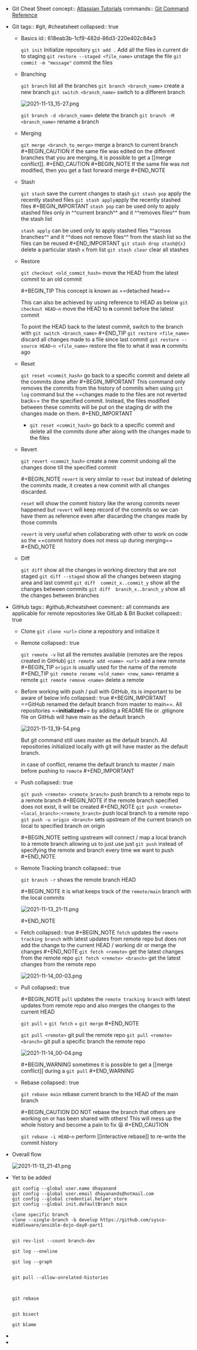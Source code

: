 - Git Cheat Sheet
  concept:: [Atlassian Tutorials](https://www.atlassian.com/git/tutorials)
  commands:: [Git Command Reference](https://git-scm.com/docs)
- Git
  tags:: #git, #cheatsheet
  collapsed:: true
	- Basics
	  id:: 618eab3b-1cf9-482d-86d3-220e402c84e3
	  
	  `git init` Initialize repository
	  `git add .` Add all the files in current dir to staging
	  `git restore --staged <file_name>` unstage the file
	  `git commit -m "message"` commit the files
	- Branching
	  
	  `git branch` list all the branches
	  `git branch <branch_name>` create a new branch
	  `git switch <branch_name>` switch to a different branch
	  
	  ![2021-11-13_15-27.png](../assets/2021-11-13_15-27_1636837698047_0.png) 
	  
	  `git branch -d <branch_name>` delete the branch
	  `git branch -M <branch_name>` rename a branch
	- Merging
	  
	  `git merge <branch_to_merge>` merge a branch to current branch
	  #+BEGIN_CAUTION
	  if the same file was edited on the different branches that you are merging, it is possible to get a [[merge conflict]].
	  #+END_CAUTION
	  #+BEGIN_NOTE
	  If the same file was not modified, then you get a fast forward  merge
	  #+END_NOTE
	- Stash
	  
	  `git stash` save the current changes to stash
	  `git stash pop` apply the recently stashed files
	  `git stash apply`apply the recently stashed files 
	  #+BEGIN_IMPORTANT
	  `stash pop` can be used only to apply stashed files only in ^^current branch^^ and it ^^removes files^^ from the stash list
	  
	  `stash apply` can be used only to apply stashed files ^^across branches^^ and it ^^does not remove files^^ from the stash list so the files can be reused
	  #+END_IMPORTANT
	  `git stash drop stash@{x}` delete a particular stash `x` from list
	  `git stash clear` clear all stashes
	- Restore
	  
	  `git checkout <old_commit_hash>` move the HEAD from the latest commit to an old commit
	  
	  #+BEGIN_TIP
	  This concept is known as ==detached head==
	  
	  This can also be achieved by using reference to HEAD as below
	  `git checkout HEAD~n` move the HEAD to **n** commit before the latest commit
	  
	  To point the HEAD back to the latest commit, switch to the branch with `git switch <branch_name>`
	  #+END_TIP
	  `git restore <file_name>` discard all changes made to a file since last commit
	  `git restore --source HEAD~n <file_name>` restore the file to what it was **n** commits ago
	- Reset
	  
	  `git reset <commit_hash>` go back to a specific commit and delete all the commits done after
	  #+BEGIN_IMPORTANT
	  This command only removes the commits from the history of commits when using `git log` command but the ==changes made to the files are not reverted back== the the specified commit. Instead, the files modified between these commits will be put on the staging dir with the changes made on them.
	  #+END_IMPORTANT
		- `git reset <commit_hash>` go back to a specific commit and delete all the commits done after along with the changes made to the files
	- Revert
	  
	  `git revert <commit_hash>` create a new commit undoing all the changes done till the specified commit
	  
	  #+BEGIN_NOTE
	  `revert` is very similar to `reset` but instead of deleting the commits made, it creates a new commit with all changes discarded. 
	  
	  `reset` will show the commit history like the wrong commits never happened but `revert` will keep record of the commits so we can have them as reference even after discarding the changes made by those commits
	  
	  `revert` is very useful when collaborating with other to work on code so the ==commit history does not mess up during merging==
	  #+END_NOTE
	- Diff
	  
	  `git diff` show all the changes in working directory that are not staged
	  `git diff --staged` show all the changes between staging area and last commit
	  `git diff  commit_x..commit_y` show all the changes between commits
	  `git diff  branch_x..branch_y` show all the changes between branches
- GitHub
  tags:: #github,#cheatsheet
  comment:: all commands are applicable for remote repositories like GitLab & Bit Bucket
  collapsed:: true
	- Clone
	  `git clone <url>` clone a repository and initialize it
	- Remote
	  collapsed:: true
	  
	  `git remote -v` list all the remotes available (remotes are the repos created in GitHub)
	  `git remote add <name> <url>` add a new remote
	  #+BEGIN_TIP
	  `origin` is usually used for the name of the remote
	  #+END_TIP
	  `git remote rename <old_name> <new_name>` rename a remote
	  `git remote remove <name>` delete a remote
	- Before working with push / pull with GitHub, its is important to be aware of below info
	  collapsed:: true
	  #+BEGIN_IMPORTANT
	  ==GitHub renamed the default branch from master to main==. All repositories ==**initialized**== by adding a README file or .gitignore file on GitHub will have main as the default branch
	  
	  ![2021-11-13_19-54.png](../assets/2021-11-13_19-54_1636837660856_0.png) 
	  
	  But git command still uses master as the default branch. All repositories initialized locally with git will have master as the default branch.
	  
	  in case of conflict, rename the default branch to master / main before pushing to `remote`
	  #+END_IMPORTANT
	- Push
	  collapsed:: true
	  
	  `git push <remote> <remote_branch>` push branch to a remote repo to a remote branch
	  #+BEGIN_NOTE
	  if the remote branch specified does not exist, it will be created
	  #+END_NOTE
	  `git push <remote> <local_branch>:<remote_branch>` push local branch to a remote repo
	  `git push -u origin <branch>` sets upstream of the current branch on local to specified branch on origin
	  
	  #+BEGIN_NOTE
	  setting upstream will connect / map a local branch to a remote branch allowing us to just use just `git push` instead of specifying the remote and branch every time we want to push
	  #+END_NOTE
	- Remote Tracking branch
	  collapsed:: true
	  
	  `git branch -r` shows the remote branch HEAD
	  
	  #+BEGIN_NOTE
	  it is what keeps track of the `remote/main` branch with the local commits
	  
	  ![2021-11-13_21-11.png](../assets/2021-11-13_21-11_1636837613928_0.png) 
	  
	  #+END_NOTE
	- Fetch
	  collapsed:: true
	  #+BEGIN_NOTE
	  `fetch` updates the `remote tracking branch` with latest updates from remote repo but does not add the change to the current HEAD / working dir or merge the changes
	  #+END_NOTE
	  `git fetch <remote>` get the latest changes from the remote repo
	  `git fetch <remote> <branch>` get the latest changes from the remote repo
	  
	  ![2021-11-14_00-03.png](../assets/2021-11-14_00-03_1636844790813_0.png)
	- Pull
	  collapsed:: true
	  
	  #+BEGIN_NOTE
	  `pull` updates the `remote tracking branch` with latest updates from remote repo and also merges the changes to the current HEAD
	  
	  `git pull` = `git fetch` + `git merge`
	  #+END_NOTE
	  
	  `git pull <remote>` git pull the remote repo
	  `git pull <remote> <branch>` git pull a specific branch the remote repo
	  
	  ![2021-11-14_00-04.png](../assets/2021-11-14_00-04_1636844958837_0.png)
	  
	  
	  #+BEGIN_WARNING
	  sometimes it is possible to get a [[merge conflict]] during a `git pull`
	  #+END_WARNING
	- Rebase
	  collapsed:: true
	  
	  `git rebase main` rebase current branch to the HEAD of the main branch
	  
	  #+BEGIN_CAUTION
	  DO NOT rebase the branch that others are working on or has been shared with others! 
	  This will mess up the whole history and become a pain to fix 😫
	  #+END_CAUTION
	  
	  `git rebase -i HEAD~n` perform [[interactive rebase]] to re-write the commit history
- Overall flow 
  
  ![2021-11-13_21-41.png](../assets/2021-11-13_21-41_1636837556802_0.png)
- Yet to be added
  ```
  git config --global user.name dhayanand
  git config --global user.email dhayanands@hotmail.com
  git config --global credential.helper store 
  git config --global init.defaultBranch main
  
  clone specific branch
  clone --single-branch -b develop https://github.com/sysco-middleware/ansible-dojo-day0-part1
    
    
  git rev-list --count branch-dev
    
  git log --oneline
    
  git log --graph
    
    
  git pull --allow-unrelated-histories
    
    
    
  git rebase
    
    
  git bisect
    
  git blame
  ```
-
-